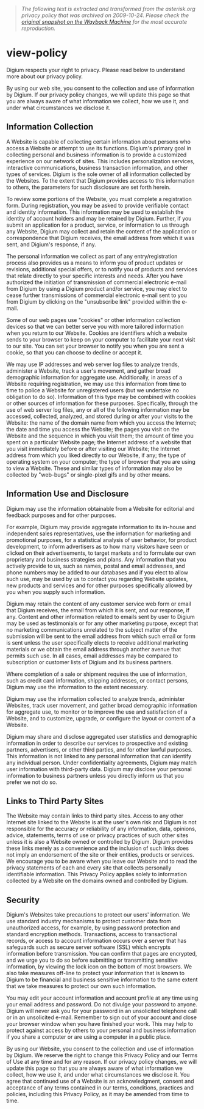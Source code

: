 > *The following text is extracted and transformed from the asterisk.org privacy policy that was archived on 2009-10-24. Please check the [original snapshot on the Wayback Machine](https://web.archive.org/web/20091024034657id_/http%3A//www.digium.com/en/company/view-policy.php%3Fid%3DPrivacy-Policy) for the most accurate reproduction.*

# view-policy

Digium respects your right to privacy. Please read below to understand more about our privacy policy. 

By using our web site, you consent to the collection and use of information by Digium. If our privacy policy changes, we will update this page so that you are always aware of what information we collect, how we use it, and under what circumstances we disclose it. 

## Information Collection

A Website is capable of collecting certain information about persons who access a Website or attempt to use its functions. Digium's primary goal in collecting personal and business information is to provide a customized experience on our network of sites. This includes personalization services, interactive communications, business transaction information, and other types of services. Digium is the sole owner of all information collected by the Websites. To the extent that Digium provides access to this information to others, the parameters for such disclosure are set forth herein. 

To review some portions of the Website, you must complete a registration form. During registration, you may be asked to provide verifiable contact and identity information. This information may be used to establish the identity of account holders and may be retained by Digium. Further, if you submit an application for a product, service, or information to us through any Website, Digium may collect and retain the content of the application or correspondence that Digium receives, the email address from which it was sent, and Digium's response, if any. 

The personal information we collect as part of any entry/registration process also provides us a means to inform you of product updates or revisions, additional special offers, or to notify you of products and services that relate directly to your specific interests and needs. After you have authorized the initiation of transmission of commercial electronic e-mail from Digium by using a Digium product and/or service, you may elect to cease further transmissions of commercial electronic e-mail sent to you from Digium by clicking on the "unsubscribe link" provided within the e-mail. 

Some of our web pages use "cookies" or other information collection devices so that we can better serve you with more tailored information when you return to our Website. Cookies are identifiers which a website sends to your browser to keep on your computer to facilitate your next visit to our site. You can set your browser to notify you when you are sent a cookie, so that you can choose to decline or accept it. 

We may use IP addresses and web server log files to analyze trends, administer a Website, track a user's movement, and gather broad demographic information for aggregate use. Additionally, in areas of a Website requiring registration, we may use this information from time to time to police a Website for unregistered users (but we undertake no obligation to do so). Information of this type may be combined with cookies or other sources of information for these purposes. Specifically, through the use of web server log files, any or all of the following information may be accessed, collected, analyzed, and stored during or after your visits to the Website: the name of the domain name from which you access the Internet; the date and time you access the Website; the pages you visit on the Website and the sequence in which you visit them; the amount of time you spent on a particular Website page; the Internet address of a website that you visit immediately before or after visiting our Website; the Internet address from which you liked directly to our Website, if any; the type of operating system on your computer; the type of browser that you are using to view a Website. These and similar types of information may also be collected by "web-bugs" or single-pixel gifs and by other means. 

## Information Use and Disclosure

Digium may use the information obtainable from a Website for editorial and feedback purposes and for other purposes. 

For example, Digium may provide aggregate information to its in-house and independent sales representatives, use the information for marketing and promotional purposes, for a statistical analysis of user behavior, for product development, to inform advertisers as to how many visitors have seen or clicked on their advertisements, to target markets and to formulate our own proprietary and business strategies and plans. Any information that you actively provide to us, such as names, postal and email addresses, and phone numbers may be added to our databases and if you elect to allow such use, may be used by us to contact you regarding Website updates, new products and services and for other purposes specifically allowed by you when you supply such information. 

Digium may retain the content of any customer service web form or email that Digium receives, the email from which it is sent, and our response, if any. Content and other information related to emails sent by user to Digium may be used as testimonials or for any other marketing purpose, except that no marketing communications unrelated to the subject matter of the submission will be sent to the email address from which such email or form is sent unless the user specifically elects to receive additional marketing materials or we obtain the email address through another avenue that permits such use. In all cases, email addresses may be compared to subscription or customer lists of Digium and its business partners. 

Where completion of a sale or shipment requires the use of information, such as credit card information, shipping addresses, or contact persons, Digium may use the information to the extent necessary. 

Digium may use the information collected to analyze trends, administer Websites, track user movement, and gather broad demographic information for aggregate use, to monitor or to improve the use and satisfaction of a Website, and to customize, upgrade, or configure the layout or content of a Website. 

Digium may share and disclose aggregated user statistics and demographic information in order to describe our services to prospective and existing partners, advertisers, or other third parties, and for other lawful purposes. This information is not linked to any personal information that can identify any individual person. Under confidentiality agreements, Digium may match user information with third-party data. Digium may disclose your personal information to business partners unless you directly inform us that you prefer we not do so. 

## Links to Third Party Sites

The Website may contain links to third party sites. Access to any other Internet site linked to the Website is at the user's own risk and Digium is not responsible for the accuracy or reliability of any information, data, opinions, advice, statements, terms of use or privacy practices of such other sites unless it is also a Website owned or controlled by Digium. Digium provides these links merely as a convenience and the inclusion of such links does not imply an endorsement of the site or their entities, products or services. We encourage you to be aware when you leave our Website and to read the privacy statements of each and every site that collects personally identifiable information. This Privacy Policy applies solely to information collected by a Website on the domains owned and controlled by Digium. 

## Security

Digium's Websites take precautions to protect our users' information. We use standard industry mechanisms to protect customer data from unauthorized access, for example, by using password protection and standard encryption methods. Transactions, access to transactional records, or access to account information occurs over a server that has safeguards such as secure server software (SSL) which encrypts information before transmission. You can confirm that pages are encrypted, and we urge you to do so before submitting or transmitting sensitive information, by viewing the lock icon on the bottom of most browsers. We also take measures off-line to protect your information that is known to Digium to be financial and business sensitive information to the same extent that we take measures to protect our own such information. 

You may edit your account information and account profile at any time using your email address and password. Do not divulge your password to anyone. Digium will never ask you for your password in an unsolicited telephone call or in an unsolicited e-mail. Remember to sign out of your account and close your browser window when you have finished your work. This may help to protect against access by others to your personal and business information if you share a computer or are using a computer in a public place. 

By using our Website, you consent to the collection and use of information by Digium. We reserve the right to change this Privacy Policy and our Terms of Use at any time and for any reason. If our privacy policy changes, we will update this page so that you are always aware of what information we collect, how we use it, and under what circumstances we disclose it. You agree that continued use of a Website is an acknowledgment, consent and acceptance of any terms contained in our terms, conditions, practices and policies, including this Privacy Policy, as it may be amended from time to time.

